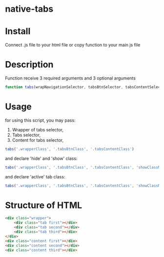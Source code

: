 # native-tabs

# Install
Connect .js file to your html file or copy function to your main js file

# Description
Function receive 3 required arguments and 3 optional arguments
```js
function tabs(wrapNavigationSelector, tabsBtnSelector, tabsContentSelector, showClassName, hideClassName, activeClassName) {..}
```

# Usage

for using this script, you may pass:
1. Wrapper of tabs selector,
2. Tabs selector,
3. Content for tabs selector,
```js
tabs('.wrapperClass', '.tabsBtnClass', '.tabsContentClass')
```

and declare 'hide' and 'show' class:
```js
tabs('.wrapperClass', '.tabsBtnClass', '.tabsContentClass', 'showClassName', 'hideClassName')
```

and declare 'active' tab class:
```js
tabs('.wrapperClass', '.tabsBtnClass', '.tabsContentClass', 'showClassName', 'hideClassName', 'activeClassName')
```
# Structure of HTML
```html
<div class="wrapper">
    <div class="tab first"></div>
    <div class="tab second"></div>
    <div class="tab third"></div>
</div>
<div class="content first"></div>
<div class="content second"></div>
<div class="content third"></div>
```
